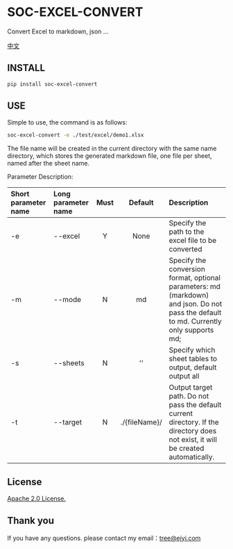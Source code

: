# SOC-EXCEL-CONVERT

Convert Excel to markdown, json ...

[中文](https://github.com/treeyh/soc-excel-convert/blob/master/docs/zh-CN/README.md)

## INSTALL

```bash
pip install soc-excel-convert
```

## USE

Simple to use, the command is as follows:
```bash
soc-excel-convert -e ./test/excel/demo1.xlsx 
```
The file name will be created in the current directory with the same name directory, which stores the generated markdown file, one file per sheet, named after the sheet name.

Parameter Description:

|Short parameter name|Long parameter name|Must|Default|Description|
|:--|:--|:--:|:--:|:--|
|-e|--excel|Y|None|Specify the path to the excel file to be converted|
|-m|--mode|N|md|Specify the conversion format, optional parameters: md (markdown) and json. Do not pass the default to md. Currently only supports md;|
|-s|--sheets|N|''|Specify which sheet tables to output, default output all|
|-t|--target|N|./{fileName}/|Output target path. Do not pass the default current directory. If the directory does not exist, it will be created automatically.|



## License

[Apache 2.0 License.](https://github.com/treeyh/soc-excel-convert/blob/master/LICENSE)

## Thank you

If you have any questions. 
please contact my email：tree@ejyi.com
